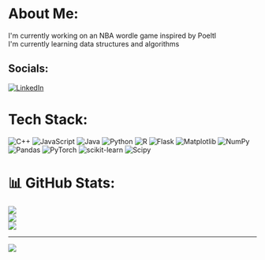 # About Me:
I'm currently working on an NBA wordle game inspired by Poeltl<br>I'm currently learning data structures and algorithms


## Socials:
[![LinkedIn](https://img.shields.io/badge/LinkedIn-%230077B5.svg?logo=linkedin&logoColor=white)](https://linkedin.com/in/ayaank) 

# Tech Stack:
![C++](https://img.shields.io/badge/c++-%2300599C.svg?style=for-the-badge&logo=c%2B%2B&logoColor=white) ![JavaScript](https://img.shields.io/badge/javascript-%23323330.svg?style=for-the-badge&logo=javascript&logoColor=%23F7DF1E) ![Java](https://img.shields.io/badge/java-%23ED8B00.svg?style=for-the-badge&logo=openjdk&logoColor=white) ![Python](https://img.shields.io/badge/python-3670A0?style=for-the-badge&logo=python&logoColor=ffdd54) ![R](https://img.shields.io/badge/r-%23276DC3.svg?style=for-the-badge&logo=r&logoColor=white) ![Flask](https://img.shields.io/badge/flask-%23000.svg?style=for-the-badge&logo=flask&logoColor=white) ![Matplotlib](https://img.shields.io/badge/Matplotlib-%23ffffff.svg?style=for-the-badge&logo=Matplotlib&logoColor=black) ![NumPy](https://img.shields.io/badge/numpy-%23013243.svg?style=for-the-badge&logo=numpy&logoColor=white) ![Pandas](https://img.shields.io/badge/pandas-%23150458.svg?style=for-the-badge&logo=pandas&logoColor=white) ![PyTorch](https://img.shields.io/badge/PyTorch-%23EE4C2C.svg?style=for-the-badge&logo=PyTorch&logoColor=white) ![scikit-learn](https://img.shields.io/badge/scikit--learn-%23F7931E.svg?style=for-the-badge&logo=scikit-learn&logoColor=white) ![Scipy](https://img.shields.io/badge/SciPy-%230C55A5.svg?style=for-the-badge&logo=scipy&logoColor=%white)
# 📊 GitHub Stats:
![](https://github-readme-stats.vercel.app/api?username=ayaancc&theme=nord&hide_border=true&include_all_commits=false&count_private=false)<br/>
![](https://github-readme-streak-stats.herokuapp.com/?user=ayaancc&theme=nord&hide_border=true)<br/>
![](https://github-readme-stats.vercel.app/api/top-langs/?username=ayaancc&theme=nord&hide_border=true&include_all_commits=false&count_private=false&layout=compact)

---
[![](https://visitcount.itsvg.in/api?id=ayaancc&icon=0&color=0)](https://visitcount.itsvg.in)

<!-- Proudly created with GPRM ( https://gprm.itsvg.in ) -->
